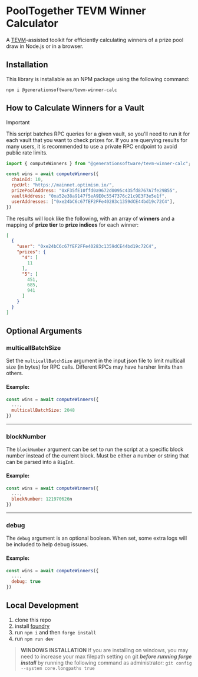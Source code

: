 # PoolTogether TEVM Winner Calculator

A [TEVM](https://tevm.sh/)-assisted toolkit for efficiently calculating winners of a prize pool draw in Node.js or in a browser.

## Installation

This library is installable as an NPM package using the following command:

```
npm i @generationsoftware/tevm-winner-calc
```

## How to Calculate Winners for a Vault

> [!Important]
> This script batches RPC queries for a given vault, so you'll need to run it for each vault that you want to check prizes for. If you are querying results for many users, it is recommended to use a private RPC endpoint to avoid public rate limits.

```js
import { computeWinners } from "@generationsoftware/tevm-winner-calc";

const wins = await computeWinners({
  chainId: 10,
  rpcUrl: "https://mainnet.optimism.io/",
  prizePoolAddress: "0xF35fE10ffd0a9672d0095c435fd8767A7fe29B55",
  vaultAddress: "0xa52e38a9147f5eA9E0c5547376c21c9E3F3e5e1f",
  userAddresses: ["0xe24bC6c67fEF2FFe40283c1359dCE44bd19c72C4"],
})
```

The results will look like the following, with an array of **winners** and a mapping of **prize tier** to **prize indices** for each winner:

```json
[
  {
    "user": "0xe24bC6c67fEF2FFe40283c1359dCE44bd19c72C4",
    "prizes": {
      "4": [
        11
      ],
      "5": [
        451,
        685,
        941
      ]
    }
  }
]
```

## Optional Arguments

### multicallBatchSize

Set the `multicallBatchSize` argument in the input json file to limit multicall size (in bytes) for RPC calls. Different RPCs may have harsher limits than others.

#### Example:

```js
const wins = await computeWinners({
  ...,
  multicallBatchSize: 2048
})
```

--------------------------------------------------------------------------------

### blockNumber

The `blockNumber` argument can be set to run the script at a specific block number instead of the current block. Must be either a number or string that can be parsed into a `BigInt`.

#### Example:

```js
const wins = await computeWinners({
  ...,
  blockNumber: 121970626n
})
```

--------------------------------------------------------------------------------

### debug

The `debug` argument is an optional boolean. When set, some extra logs will be included to help debug issues.

#### Example:

```js
const wins = await computeWinners({
  ...,
  debug: true
})
```

## Local Development

1. clone this repo
2. install [foundry](https://book.getfoundry.sh/getting-started/installation)
3. run `npm i` and then `forge install`
4. run `npm run dev`

> **WINDOWS INSTALLATION** If you are installing on windows, you may need to increase your max filepath setting on git ***before running forge install*** by running the following command as administrator: `git config --system core.longpaths true`